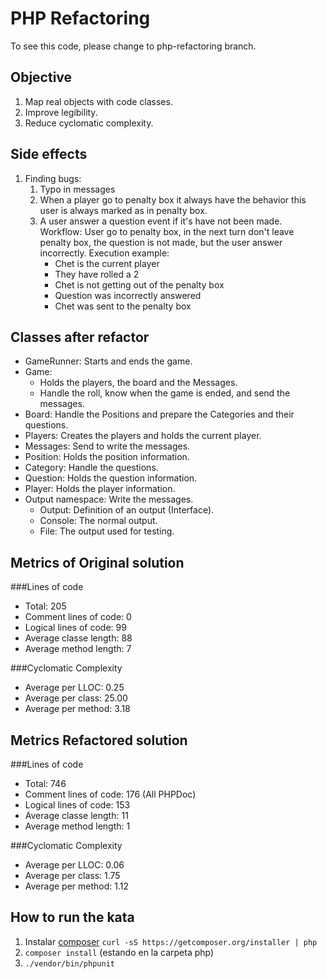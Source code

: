 # PHP Refactoring
To see this code, please change to php-refactoring branch.

## Objective
1. Map real objects with code classes.
2. Improve legibility.
3. Reduce cyclomatic complexity.

## Side effects 
1. Finding bugs:
    1. Typo in messages
    2. When a player go to penalty box it always have the behavior this user is always marked as in penalty box.
    3. A user answer a question event if it's have not been made. Workflow: User go to penalty box, in the next turn don't leave penalty box, the question is not made, but the user answer incorrectly. Execution example:
        - Chet is the current player
		- They have rolled a 2
		- Chet is not getting out of the penalty box
		- Question was incorrectly answered
		- Chet was sent to the penalty box 

## Classes after refactor

- GameRunner: Starts and ends the game.
- Game:
	- Holds the players, the board and the Messages.
	- Handle the roll, know when the game is ended, and send the messages.
- Board: Handle the Positions and prepare the Categories and their questions.
- Players: Creates the players and holds the current player.
- Messages: Send to write the messages.
- Position: Holds the position information.
- Category: Handle the questions.
- Question: Holds the question information.
- Player: Holds the player information.
- Output namespace: Write the messages.
	- Output: Definition of an output (Interface).
	- Console: The normal output.
	- File: The output used for testing.

## Metrics of Original solution

###Lines of code
- Total: 205
- Comment lines of code: 0
- Logical lines of code: 99
- Average classe length: 88
- Average method length: 7

###Cyclomatic Complexity
- Average per LLOC: 0.25
- Average per class: 25.00
- Average per method: 3.18

## Metrics Refactored solution
###Lines of code
- Total: 746
- Comment lines of code: 176 (All PHPDoc)
- Logical lines of code: 153
- Average classe length: 11
- Average method length: 1

###Cyclomatic Complexity
- Average per LLOC: 0.06
- Average per class: 1.75
- Average per method: 1.12

## How to run the kata

1. Instalar [composer](https://getcomposer.org/) `curl -sS https://getcomposer.org/installer | php`
2. `composer install` (estando en la carpeta php)
3. `./vendor/bin/phpunit`